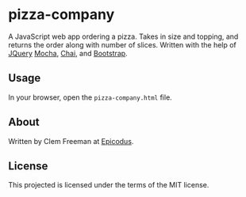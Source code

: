 pizza-company
=============

A JavaScript web app ordering a pizza. Takes in size and topping, and returns the order along with number of slices. Written with the help of [JQuery](http://jquery.com/) [Mocha](http://mochajs.org/), [Chai](http://chaijs.com/), and [Bootstrap](http://http://getbootstrap.com/).

Usage
-----

In your browser, open the `pizza-company.html` file.


About
-----

Written by Clem Freeman at [Epicodus](http://www.epicodus.com/).

License
-------

This projected is licensed under the terms of the MIT license.
